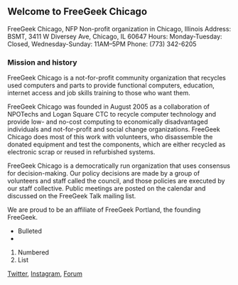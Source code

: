 ## Welcome to FreeGeek Chicago

FreeGeek Chicago, NFP
Non-profit organization in Chicago, Illinois
Address: BSMT, 3411 W Diversey Ave, Chicago, IL 60647
Hours: Monday-Tuesday: Closed, Wednesday-Sunday: 11AM–5PM
Phone: (773) 342-6205

### Mission and history

FreeGeek Chicago is a not-for-profit community organization that recycles used computers and parts to provide functional computers, education, internet access and job skills training to those who want them.

FreeGeek Chicago was founded in August 2005 as a collaboration of NPOTechs and Logan Square CTC to recycle computer technology and provide low- and no-cost computing to economically disadvantaged individuals and not-for-profit and social change organizations. FreeGeek Chicago does most of this work with volunteers, who disassemble the donated equipment and test the components, which are either recycled as electronic scrap or reused in refurbished systems.

FreeGeek Chicago is a democratically run organization that uses consensus for decision-making. Our policy decisions are made by a group of volunteers and staff called the council, and those policies are executed by our staff collective. Public meetings are posted on the calendar and discussed on the FreeGeek Talk mailing list.

We are proud to be an affiliate of FreeGeek Portland, the founding FreeGeek.


- Bulleted
-

1. Numbered
2. List

[Twitter](https://twitter.com/freegeekchicago), [Instagram](https://www.instagram.com/freegeekchicago/),
[Forum](https://plus.google.com/105502294305555987523/)
```
